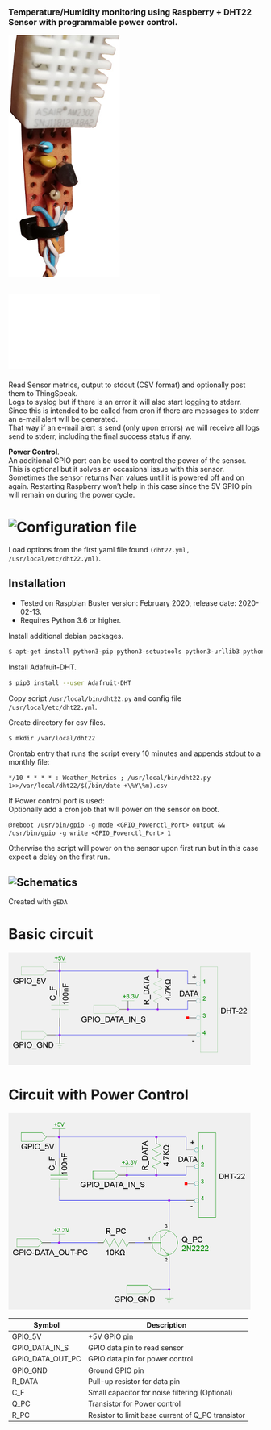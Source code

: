 ### Temperature/Humidity monitoring using Raspberry + DHT22 Sensor with programmable power control.

![Logo](photos/DHT22%26Circuit_small.jpg)

## ![Weather Metrics script](dht22.py)

Read Sensor metrics, output to stdout (CSV format) and optionally post them to ThingSpeak.<br/>
Logs to syslog but if there is an error it will also start logging to stderr.<br/>
Since this is intended to be called from cron if there are messages to stderr an e-mail alert will be generated.<br/>
That way if an e-mail alert is send (only upon errors) we will receive all logs send to stderr, including the final success status if any.

**Power Control**.<br/>
An additional GPIO port can be used to control the power of the sensor.<br/>
This is optional but it solves an occasional issue with this sensor. Sometimes the sensor returns Nan values until it is powered off and on again. Restarting Raspberry won’t help in this case since the 5V GPIO pin will remain on during the power cycle.

# ![Configuration file](dht22.yml)<br/>
Load options from the first yaml file found ```(dht22.yml, /usr/local/etc/dht22.yml)```.<br/>

## Installation
- Tested on Raspbian Buster version: February 2020, release date: 2020-02-13.
- Requires Python 3.6 or higher.

Install additional debian packages.
```sh
$ apt-get install python3-pip python3-setuptools python3-urllib3 python3-yaml python3-rpi.gpio
```

Install Adafruit-DHT.
```sh
$ pip3 install --user Adafruit-DHT
```

Copy script ```/usr/local/bin/dht22.py``` and config file  ```/usr/local/etc/dht22.yml```.

Create directory for csv files.
```sh
$ mkdir /var/local/dht22
```

Crontab entry that runs the script every 10 minutes and appends stdout to a monthly file:
```
*/10 * * * * : Weather_Metrics ; /usr/local/bin/dht22.py 1>>/var/local/dht22/$(/bin/date +\%Y\%m).csv
```

If Power control port is used:<br/>
Optionally add a cron job that will power on the sensor on boot.
```
@reboot /usr/bin/gpio -g mode <GPIO_Powerctl_Port> output && /usr/bin/gpio -g write <GPIO_Powerctl_Port> 1
```
Otherwise the script will power on the sensor upon first run but in this case expect a delay on the first run.

## ![Schematics](schematics/)
Created with ```gEDA```

# Basic circuit
![Basic circuit](schematics/DHT22_circuit_small.png)

# Circuit with Power Control
![Circuit with Power Control](schematics/DHT22_circuit_with_power_control_small.png)

| Symbol | Description |
| ------ | ----------- |
| GPIO_5V | +5V GPIO pin |
| GPIO_DATA_IN_S | GPIO data pin to read sensor |
| GPIO_DATA_OUT_PC | GPIO data pin for power control |
| GPIO_GND | Ground GPIO pin |
| R_DATA | Pull-up resistor for data pin |
| C_F | Small capacitor for noise filtering (Optional) |
| Q_PC | Transistor for Power control |
| R_PC | Resistor to limit base current of Q_PC transistor |

